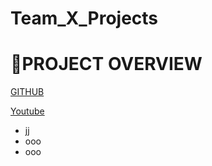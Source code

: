 # Team_X_Projects

# 🎉PROJECT OVERVIEW
[GITHUB](https://github.com/Dipanjan33/Team_X_Projects)

[Youtube](https://www.youtube.com/)
- jj
- ooo
- ooo
